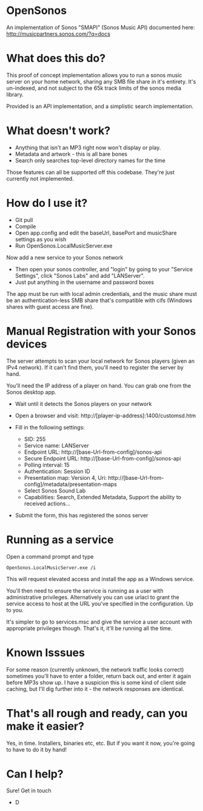 OpenSonos
=========

An implementation of Sonos "SMAPI" (Sonos Music API) documented here: http://musicpartners.sonos.com/?q=docs

# What does this do?

This proof of concept implementation allows you to run a sonos music server on your home network, sharing any SMB file share in it's entirety.
It's un-indexed, and not subject to the 65k track limits of the sonos media library.

Provided is an API implementation, and a simplistic search implementation.

# What doesn't work?

* Anything that isn't an MP3 right now won't display or play.
* Metadata and artwork - this is all bare bones
* Search only searches top-level directory names for the time

Those features can all be supported off this codebase. They're just currently not implemented.

# How do I use it?

* Git pull
* Compile
* Open app.config and edit the baseUrl, basePort and musicShare settings as you wish
* Run OpenSonos.LocalMusicServer.exe

Now add a new service to your Sonos network

* Then open your sonos controller, and "login" by going to your "Service Settings", click "Sonos Labs" and add "LANServer".
* Just put anything in the username and password boxes

The app must be run with local admin credentials, and the music share must be an authentication-less SMB share that's compatible with cifs (Windows shares with guest access are fine).

# Manual Registration with your Sonos devices

The server attempts to scan your local network for Sonos players (given an IPv4 network). If it can't find them, you'll need to register the server by hand.

You'll need the IP address of a player on hand. You can grab one from the Sonos desktop app.

* Wait until it detects the Sonos players on your network
* Open a browser and visit: http://[player-ip-address]:1400/customsd.htm
* Fill in the following settings:

    * SID: 255    
    * Service name: LANServer
    * Endpoint URL: http://[base-Url-from-config]/sonos-api
    * Secure Endpoint URL: http://[base-Url-from-config]/sonos-api
    * Polling interval: 15
    * Authentication: Session ID
    * Presentation map: Version 4, Uri: http://[base-Url-from-config]/metadata/presentation-maps
    * Select Sonos Sound Lab
    * Capabilities: Search, Extended Metadata, Support the ability to received actions...
    
* Submit the form, this has registered the sonos server  

# Running as a service

Open a command prompt and type

    OpenSonos.LocalMusicServer.exe /i
    
This will request elevated access and install the app as a Windows service.

You'll then need to ensure the service is running as a user with administrative privileges.
Alternatively you can use urlacl to grant the service access to host at the URL you've specified in the configuration. Up to you.

It's simpler to go to services.msc and give the service a user account with appropriate privileges though.
That's it, it'll be running all the time.

# Known Isssues

For some reason (currently unknown, the network traffic looks correct) sometimes you'll have to enter a folder, return back out, and enter it again before MP3s show up. I have a suspicion this is some kind of client side caching, but I'll dig further into it - the network responses are identical.

# That's all rough and ready, can you make it easier?

Yes, in time. Installers, binaries etc, etc. But if you want it now, you're going to have to do it by hand!

# Can I help?

Sure! Get in touch

- D